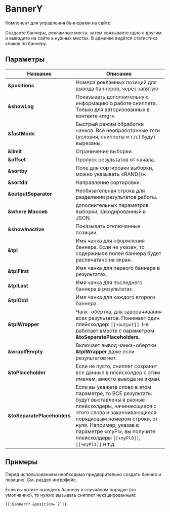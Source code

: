 # BannerY

Компонент для управления баннерами на сайте.

Создаете баннеры, рекламные места, затем связываете одно с другим и выводите на сайте в нужных местах. В админке ведётся статистика кликов по баннеру.

## Параметры

| Название                    | Описание                                                                                                                                                                                                                                                                           |
| --------------------------- | ---------------------------------------------------------------------------------------------------------------------------------------------------------------------------------------------------------------------------------------------------------------------------------- |
| **&positions**              | Номера рекламных позиций для вывода баннеров, через запятую.                                                                                                                                                                                                                       |
| **&showLog**                | Показывать дополнительную информацию о работе сниппета. Только для авторизованных в контекте «mgr».                                                                                                                                                                                |
| **&fastMode**               | Быстрый режим обработки чанков. Все необработанные теги (условия, сниппеты и т.п.) будут вырезаны.                                                                                                                                                                                 |
| **&limit**                  | Ограничение выборки.                                                                                                                                                                                                                                                               |
| **&offset**                 | Пропуск результатов от начала.                                                                                                                                                                                                                                                     |
| **&sortby**                 | Поле для сортировки выборки, можно указывать «RAND()».                                                                                                                                                                                                                             |
| **&sortdir**                | Направление сортировки.                                                                                                                                                                                                                                                            |
| **&outputSeparator**        | Необязательная строка для разделения результатов работы.                                                                                                                                                                                                                           |
| **&where Массив**           | дополнительных параметров выборки, закодированный в JSON.                                                                                                                                                                                                                          |
| **&showInactive**           | Показывать отключенные позиции.                                                                                                                                                                                                                                                    |
| **&tpl**                    | Имя чанка для оформления баннера. Если не указан, то содержимое полей баннера будет распечатано на экран.                                                                                                                                                                          |
| **&tplFirst**               | Имя чанка для первого баннера в результатах.                                                                                                                                                                                                                                       |
| **&tplLast**                | Имя чанка для последнего баннера в результатах.                                                                                                                                                                                                                                    |
| **&tplOdd**                 | Имя чанка для каждого второго баннера.                                                                                                                                                                                                                                             |
| **&tplWrapper**             | Чанк-обёртка, для заворачивания всех результатов. Понимает один плейсхолдер: `[[+output]]`. Не работает вместе с параметром **&toSeparatePlaceholders**.                                                                                                                           |
| **&wrapIfEmpty**            | Включает вывод чанка-обертки **&tplWrapper** даже если результатов нет.                                                                                                                                                                                                            |
| **&toPlaceholder**          | Если не пусто, сниппет сохранит все данные в плейсхолдер с этим именем, вместо вывода не экран.                                                                                                                                                                                    |
| **&toSeparatePlaceholders** | Если вы укажете слово в этом параметре, то ВСЕ результаты будут выставлены в разные плейсхолдеры, начинающиеся с этого слова и заканчивающиеся порядковым номером строки, от нуля. Например, указав в параметре «myPl», вы получите плейсхолдеры `[[+myPl0]]`, `[[+myPl1]]` и т.д. |

## Примеры

Перед использованием необходимо предварительно создать баннер и позицию. См. раздел интерфейс.

Если вы хотите выводить баннеру в случайном порядке (по умолчанию), то нужно вызывать сниппет некэшированным:

```modx
[[!BannerY? &position=`2`]]
```
